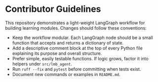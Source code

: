 # Contributor Guidelines

This repository demonstrates a light-weight LangGraph workflow for building
learning modules. Changes should follow these conventions:

- Keep the workflow modular. Each LangGraph node should be a small function that
  accepts and returns a dictionary of state.
- Add a descriptive comment block at the top of every Python file explaining its
  purpose and overall structure.
- Prefer simple, easily testable functions. If logic grows, factor it into
  helpers under `src/lmb_agent`.
- Run `ruff --fix` and `pytest` before committing when tests exist.
- Document new commands or examples in `README.md`.
